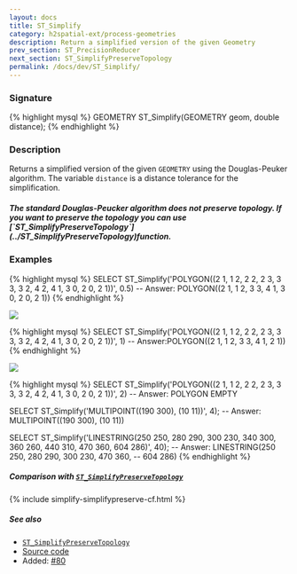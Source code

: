 ```yaml
---
layout: docs
title: ST_Simplify
category: h2spatial-ext/process-geometries
description: Return a simplified version of the given Geometry
prev_section: ST_PrecisionReducer
next_section: ST_SimplifyPreserveTopology
permalink: /docs/dev/ST_Simplify/
---
```


### Signature

{% highlight mysql %}
GEOMETRY ST_Simplify(GEOMETRY geom, double distance);
{% endhighlight %}

### Description
Returns a simplified version of the given `GEOMETRY` using the Douglas-Peuker algorithm.
The variable `distance` is a distance tolerance for the simplification.

<div class="note">
    <h5>The standard Douglas-Peucker algorithm does not preserve topology.
    If you want to preserve the topology you can use [`ST_SimplifyPreserveTopology`](../ST_SimplifyPreserveTopology)function.</h5>
</div>

### Examples

{% highlight mysql %}
SELECT ST_Simplify('POLYGON((2 1, 1 2, 2 2, 2 3, 3 3, 3 2, 
                             4 2, 4 1, 3 0, 2 0, 2 1))', 
                    0.5)
-- Answer: POLYGON((2 1, 1 2, 3 3, 4 1, 3 0, 2 0, 2 1))
{% endhighlight %}

<img class="displayed" src="../ST_Simplify.png"/>

{% highlight mysql %}
SELECT ST_Simplify('POLYGON((2 1, 1 2, 2 2, 2 3, 3 3, 3 2, 
                             4 2, 4 1, 3 0, 2 0, 2 1))', 
                    1)
-- Answer:POLYGON((2 1, 1 2, 3 3, 4 1, 2 1))
{% endhighlight %}

<img class="displayed" src="../ST_Simplify_1.png"/>

{% highlight mysql %}
SELECT ST_Simplify('POLYGON((2 1, 1 2, 2 2, 2 3, 3 3, 3 2, 
                             4 2, 4 1, 3 0, 2 0, 2 1))', 
                    2)
-- Answer: POLYGON EMPTY

SELECT ST_Simplify('MULTIPOINT((190 300), (10 11))', 4);
-- Answer: MULTIPOINT((190 300), (10 11))

SELECT ST_Simplify('LINESTRING(250 250, 280 290, 300 230, 
                                340 300, 360 260, 440 310, 
                                470 360, 604 286)', 
                    40);
-- Answer: LINESTRING(250 250, 280 290, 300 230, 470 360, 
--                    604 286)
{% endhighlight %}

##### Comparison with [`ST_SimplifyPreserveTopology`](../ST_SimplifyPreserveTopology)

{% include simplify-simplifypreserve-cf.html %}

##### See also

* [`ST_SimplifyPreserveTopology`](../ST_SimplifyPreserveTopology)
* <a href="https://github.com/irstv/H2GIS/blob/master/h2spatial-ext/src/main/java/org/h2gis/h2spatialext/function/spatial/processing/ST_Simplify.java" target="_blank">Source code</a>
* Added: <a href="https://github.com/irstv/H2GIS/pull/80" target="_blank">#80</a>

